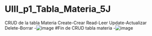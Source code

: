 # UIII_p1_Tabla_Materia_5J
CRUD de la tabla Materia Create-Crear Read-Leer Update-Actualizar Delete-Borrar
-![image](https://github.com/user-attachments/assets/41c3cceb-e8f3-4ce6-aaf5-58e22c7c8937)
#Fin de CRUD tabla materia
-![image](https://github.com/user-attachments/assets/0f867a74-33ed-49a4-90a9-df9b901a1076)
